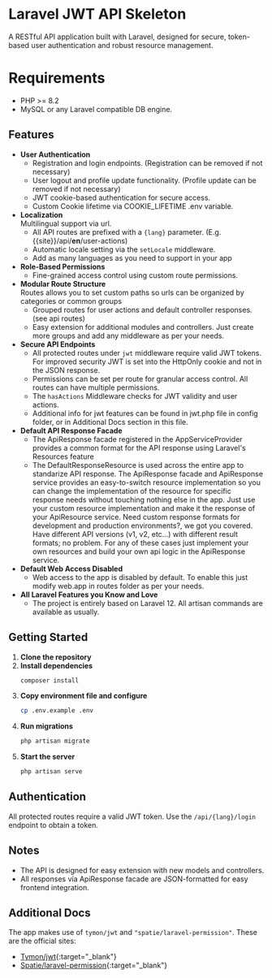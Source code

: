# Laravel JWT API Skeleton

A RESTful API application built with Laravel, designed for secure, token-based user authentication and robust resource management.

# Requirements

- PHP >= 8.2
- MySQL or any Laravel compatible DB engine.

## Features

- **User Authentication**
  - Registration and login endpoints. (Registration can be removed if not necessary)
  - User logout and profile update functionality. (Profile update can be removed if not necessary)
  - JWT cookie-based authentication for secure access.
  - Custom Cookie lifetime via COOKIE_LIFETIME .env variable.
- **Localization**<br>
  Multilingual support via url.
  - All API routes are prefixed with a `{lang}` parameter. (E.g. {{site}}/api/**en**/user-actions)
  - Automatic locale setting via the `setLocale` middleware.
  - Add as many languages as you need to support in your app
- **Role-Based Permissions**
  - Fine-grained access control using custom route permissions.
- **Modular Route Structure**<br>
  Routes allows you to set custom paths so urls can be organized by categories or common groups
  - Grouped routes for user actions and default controller responses. (see api routes)
  - Easy extension for additional modules and controllers. Just create more groups and add any middleware as per your needs.
- **Secure API Endpoints**
  - All protected routes under `jwt` middleware require valid JWT tokens. For improved security JWT is set into the HttpOnly cookie and not in the JSON response.
  - Permissions can be set per route for granular access control. All routes can have multiple permissions.
  - The `hasActions` Middleware checks for JWT validity and user actions.
  - Additional info for jwt features can be found in jwt.php file in config folder, or in Additional Docs section in this file.
- **Default API Response Facade**
  - The ApiResponse facade registered in the AppServiceProvider provides a common format for the API response using Laravel's Resources feature
  - The DefaultResponseResource is used across the entire app to standarize API response. The ApiResponse facade and ApiResponse service provides an easy-to-switch resource implementation so you can change the implementation of the resource for specific response needs without touching nothing else in the app. Just use your custom resource implementation and make it the response of your ApiResource service. Need custom response formats for development and production environments?, we got you covered. Have different API versions (v1, v2, etc...) with different result formats; no problem. For any of these cases just implement your own resources and build your own api logic in the ApiResponse service.
- **Default Web Access Disabled**
  - Web access to the app is disabled by default. To enable this just modify web.app in routes folder as per your needs.
- **All Laravel Features you Know and Love**
  - The project is entirely based on Laravel 12. All artisan commands are available as usually.

## Getting Started

1. **Clone the repository**
2. **Install dependencies**
   ```sh
   composer install
   ```
3. **Copy environment file and configure**
   ```sh
   cp .env.example .env
   ```
4. **Run migrations**
   ```sh
   php artisan migrate
   ```
5. **Start the server**
   ```sh
   php artisan serve
   ```

## Authentication

All protected routes require a valid JWT token. Use the `/api/{lang}/login` endpoint to obtain a token.

## Notes

- The API is designed for easy extension with new models and controllers.
- All responses vía ApiResponse facade are JSON-formatted for easy frontend integration.

## Additional Docs
The app makes use of `tymon/jwt` and `"spatie/laravel-permission"`. These are the official sites:

- [Tymon/jwt](https://jwt-auth.readthedocs.io/en/develop){:target="_blank"}
- [Spatie/laravel-permission](https://spatie.be/docs/laravel-permission/v6/introduction){:target="_blank"}